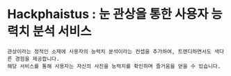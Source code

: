 # Hackphaistus : 눈 관상을 통한 사용자 능력치 분석 서비스

```Hackphaistus는 사용자의 관상을 분석하여, 능력치를 제시해주는 서비스입니다.
관상이라는 정적인 소재에 사용자의 능력치 분석이라는 컨셉을 추가하여, 트렌디하면서도 색다른 경험을 제공합니다.
해당 서비스를 통해 사용자는 자신의 사진을 능력치를 확인하며 즐거움을 얻을 수 있습니다.
